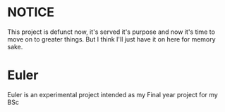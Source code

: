 # NOTICE
This project is defunct now, it's served it's purpose and now it's time to move on to greater things. But I think I'll just have it on here for memory sake.

# Euler
Euler is an experimental project intended as my Final year project for my BSc

